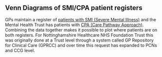 ## Venn Diagrams of SMI/CPA patient registers

GPs maintain a register of [patients with SMI (Severe Mental Illness)](https://digital.nhs.uk/data-and-information/data-collections-and-data-sets/data-collections/serious-mental-illness-smi) and the Mental Health Trust has patients with [CPA (Care Pathway Approach)](https://www.rethink.org/advice-and-information/living-with-mental-illness/treatment-and-support/care-programme-approach-cpa/). Combining the data together makes it possible to plot where patients are on both registers. For Nottinghamshire Healthcare NHS Foundation Trust this was originally done at a Trust level through a system called GP Repository for Clinical Care (GPRCC) and over time this request has expanded to PCNs and CCG level.
